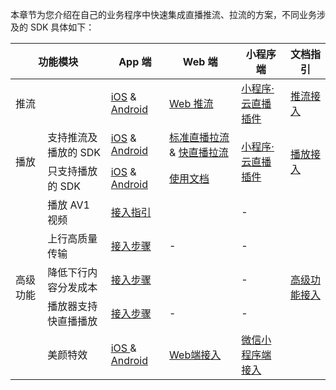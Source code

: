 本章节为您介绍在自己的业务程序中快速集成直播推流、拉流的方案，不同业务涉及的 SDK 具体如下：
<table>
<thead>
<tr>
<th colspan=2>功能模块</th>
<th>App 端</th>
<th>Web 端</th>
<th>小程序端</th>
<th>文档指引</th>
</tr>
</thead>
<tbody><tr>
<td colspan=2>推流</td>
<td><a href="https://cloud.tencent.com/document/product/454/56591">iOS</a> &amp; <a href="https://cloud.tencent.com/document/product/454/56592">Android</a></td>
<td><a href="https://cloud.tencent.com/document/product/267/56505">Web 推流</a></td>
<td><a href="https://cloud.tencent.com/document/product/1078/42916">小程序·云直播插件</a></td>
<td><a href="https://cloud.tencent.com/document/product/267/77808">推流接入</a></td>
</tr>
<tr>
<td  rowspan=2>播放</td>
<td>支持推流及播放的 SDK</td>
<td><a href="https://cloud.tencent.com/document/product/454/55880">iOS</a> &amp; <a href="https://cloud.tencent.com/document/product/454/68195">Android</a></td>
<td><a href="https://cloud.tencent.com/document/product/454/7503">标准直播拉流</a> &amp; <a href="https://cloud.tencent.com/document/product/454/56880">快直播拉流</a></td>
<td rowspan=2><a href="https://cloud.tencent.com/document/product/1078/42916">小程序·云直播插件</a></td>
<td rowspan=2><a href="https://cloud.tencent.com/document/product/267/77809">播放接入</a></td>
</tr>
<tr>
<td>只支持播放的 SDK</td>
<td><a href="https://cloud.tencent.com/document/product/881/20208">iOS</a> &amp; <a href="https://cloud.tencent.com/document/product/881/20213">Android </a></td>
<td><a href="https://cloud.tencent.com/document/product/881/30818"> 使用文档 </a></td>
</tr>
<tr>
<td rowspan=5>高级功能</td>
<td>播放 AV1 视频</td>
<td colspan=2><a href="https://cloud.tencent.com/document/product/267/77789">接入指引</a></td>
<td>-</td>
<td rowspan=5><a href="https://cloud.tencent.com/document/product/267/77810">高级功能接入</a></td>
</tr>
<tr>
<td>上行高质量传输</td>
<td><a href="https://cloud.tencent.com/document/product/267/73665">接入步骤</a></td>
<td>-</td>
<td>-</td>
</tr>
<tr>
<td>降低下行内容分发成本</td>
<td colspan=2><a href="https://cloud.tencent.com/document/product/618/49016">接入步骤</a></td>
<td>-</td>
</tr>
<tr>
<td>播放器支持快直播播放</td>
<td><a href="https://cloud.tencent.com/document/product/267/72574#.E6.8E.A5.E5.85.A5.E6.96.B9.E5.BC.8F">接入步骤</a></td>
<td>-</td>
<td>-</td>
</tr>
<tr>
<td>美颜特效</td>
<td><a href="https://cloud.tencent.com/document/product/616/65887">iOS </a>&amp; <a href="https://cloud.tencent.com/document/product/616/65888">Android</a></td>
<td><a href="https://cloud.tencent.com/document/product/616/75678">Web端接入</a></td>
<td><a href="https://cloud.tencent.com/document/product/616/75675">微信小程序端接入</a></td>
</tr>
</tbody></table>
